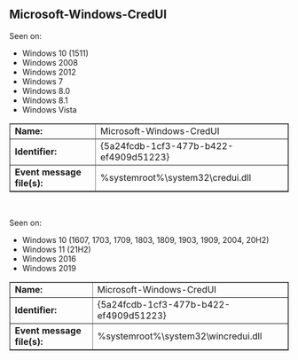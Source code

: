 ## Microsoft-Windows-CredUI

Seen on:
* Windows 10 (1511)
* Windows 2008
* Windows 2012
* Windows 7
* Windows 8.0
* Windows 8.1
* Windows Vista

<table border="1" class="docutils">
  <tbody>
    <tr>
      <td><b>Name:</b></td>
      <td>Microsoft-Windows-CredUI</td>
    </tr>
    <tr>
      <td><b>Identifier:</b></td>
      <td>{5a24fcdb-1cf3-477b-b422-ef4909d51223}</td>
    </tr>
    <tr>
      <td><b>Event message file(s):</b></td>
      <td>%systemroot%\system32\credui.dll</td>
    </tr>
  </tbody>
</table>

&nbsp;

Seen on:
* Windows 10 (1607, 1703, 1709, 1803, 1809, 1903, 1909, 2004, 20H2)
* Windows 11 (21H2)
* Windows 2016
* Windows 2019

<table border="1" class="docutils">
  <tbody>
    <tr>
      <td><b>Name:</b></td>
      <td>Microsoft-Windows-CredUI</td>
    </tr>
    <tr>
      <td><b>Identifier:</b></td>
      <td>{5a24fcdb-1cf3-477b-b422-ef4909d51223}</td>
    </tr>
    <tr>
      <td><b>Event message file(s):</b></td>
      <td>%systemroot%\system32\wincredui.dll</td>
    </tr>
  </tbody>
</table>

&nbsp;

